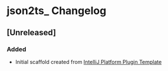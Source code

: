 <!-- Keep a Changelog guide -> https://keepachangelog.com -->

# json2ts_ Changelog

## [Unreleased]
### Added
- Initial scaffold created from [IntelliJ Platform Plugin Template](https://github.com/JetBrains/intellij-platform-plugin-template)
